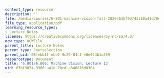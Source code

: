 ```yaml
---
content_type: resource
description: ''
file: /media/courses/6-801-machine-vision-fall-2020/63bf90743360a41d70eda346816d8304_MIT6_801F20_lec13.pdf
file_type: application/pdf
learning_resource_types:
- Lecture Notes
license: https://creativecommons.org/licenses/by-nc-sa/4.0/
ocw_type: OCWFile
parent_title: Lecture Notes
parent_type: CourseSection
parent_uid: 08febb1f-ebe2-9c29-04c1-e6e024b1a469
resourcetype: Document
title: '6.801/6.866: Machine Vision, Lecture 13'
uid: 63bf9074-3360-a41d-70ed-a346816d8304
---
```

